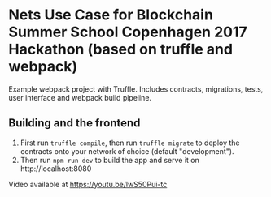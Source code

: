 # Nets Use Case for Blockchain Summer School Copenhagen 2017 Hackathon (based on truffle and webpack)
Example webpack project with Truffle. Includes contracts, migrations, tests, user interface and webpack build pipeline.

## Building and the frontend

1. First run `truffle compile`, then run `truffle migrate` to deploy the contracts onto your network of choice (default "development").
2. Then run `npm run dev` to build the app and serve it on http://localhost:8080

Video available at https://youtu.be/lwS50Pui-tc
